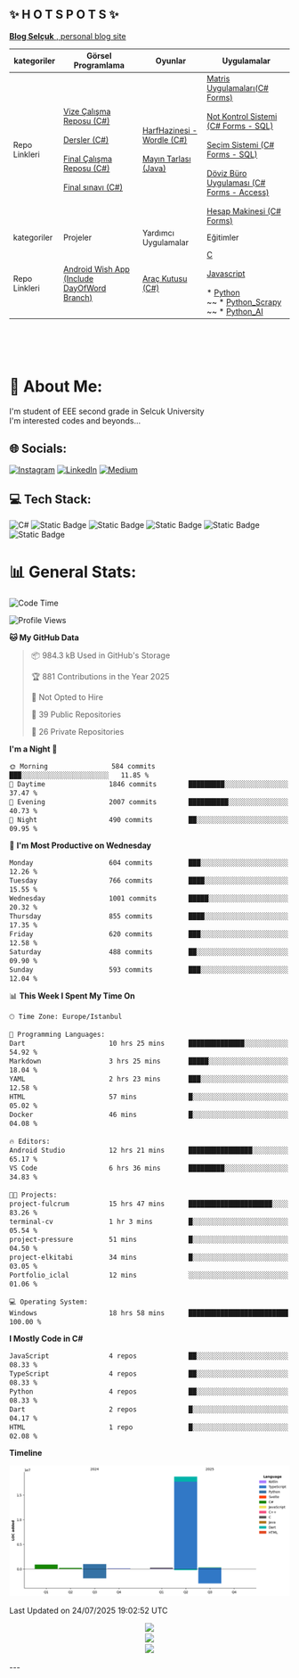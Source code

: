 ## ✨ H O T S P O T S ✨

<p align = "center">

[**Blog Selçuk** , personal blog site](https://selcukdinc.github.io/)

kategoriler|Görsel Programlama|Oyunlar|Uygulamalar
--|--|--|--
Repo Linkleri | <br>[Vize Çalışma Reposu (C#)](https://github.com/selcukdinc/VizeCalisma)<br><br>[Dersler (C#)](https://github.com/selcukdinc/gorsel-programlama)<br><br>[Final Çalışma Reposu (C#)](https://github.com/selcukdinc/GP_FinalCalisma)<br><br>[Final sınavı (C#)](https://github.com/selcukdinc/GP_Final)<br><br>| [HarfHazinesi - Wordle (C#)](https://github.com/selcukdinc/HarfHazinesiPub) <br><br> [Mayın Tarlası (Java)](https://github.com/selcukdinc/JavaMineSweeper)|[Matris Uygulamaları(C# Forms)](https://github.com/selcukdinc/matrisUygulamalariCSharp)<br><br>[Not Kontrol Sistemi (C# Forms - SQL)](https://github.com/selcukdinc/NKS)<br><br>[Seçim Sistemi (C# Forms - SQL)](https://github.com/selcukdinc/secimSistemi)<br><br>[Döviz Büro Uygulaması (C# Forms - Access)](https://github.com/selcukdinc/DovizBuro)<br><br>[Hesap Makinesi (C# Forms)](https://github.com/selcukdinc/BasitHesapMakinesiCSharp)
kategoriler | Projeler | Yardımcı Uygulamalar | Eğitimler 
Repo Linkleri |<br>[Android Wish App (Include DayOfWord Branch)](https://github.com/selcukdinc/androidWishApp) <br><br>| [Araç Kutusu (C#)](https://github.com/selcukdinc/AracKutusu-CSharp) | [C](https://github.com/selcukdinc/HelloC)<br><br>[Javascript](https://github.com/selcukdinc/HelloJavascript)<br><br> * [Python](https://github.com/selcukdinc/HelloPython)<br>~~ * [Python_Scrapy](https://github.com/selcukdinc/Python_HelloScrapy)<br>~~ * [Python_AI](https://github.com/selcukdinc/Python_AI)

</p>

<br><br><br>
# 💫 About Me:
I'm student of EEE second grade in Selcuk University<br>I'm interested codes and beyonds...<br>

## 🌐 Socials:

[![Instagram](https://img.shields.io/badge/Instagram-%23E4405F.svg?logo=Instagram&logoColor=white)](https://instagram.com/selcuk._._) [![LinkedIn](https://img.shields.io/badge/LinkedIn-%230077B5.svg?logo=linkedin&logoColor=white)](https://linkedin.com/in/selcukdinc) [![Medium](https://img.shields.io/badge/Medium-12100E?logo=medium&logoColor=white)](https://medium.com/@@selcukdinc2508) 

## 💻 Tech Stack:
![C#](https://img.shields.io/badge/c%23-%23239120.svg?style=for-the-badge&logo=csharp&logoColor=white) ![Static Badge](https://img.shields.io/badge/test-.NET-black?style=flat-square&logo=dotnet&logoColor=black&label=%20&labelColor=white&color=purple&cacheSeconds=3600) ![Static Badge](https://img.shields.io/badge/build-Javascript-brightgreen?style=flat-square&logo=javascript&logoColor=yellow&label=%20&labelColor=white&color=white) ![Static Badge](https://img.shields.io/badge/build-C-brightgreen?style=flat-square&logo=c&logoColor=black&label=%20&labelColor=white&color=black)
 ![Static Badge](https://img.shields.io/badge/build-Kotlin-brightgreen?style=flat-square&logo=kotlin&logoColor=purple&label=%20&labelColor=white&color=white) ![Static Badge](https://img.shields.io/badge/test-Flutter-white?style=flat-square&logo=flutter&logoColor=blue&label=%20&labelColor=white&color=grey&cacheSeconds=3600) 





# 📊 General Stats:

<!--START_SECTION:waka-->
![Code Time](http://img.shields.io/badge/Code%20Time-68%20hrs%2014%20mins-blue)

![Profile Views](http://img.shields.io/badge/Profile%20Views-1-blue)

**🐱 My GitHub Data** 

> 📦 984.3 kB Used in GitHub's Storage 
 > 
> 🏆 881 Contributions in the Year 2025
 > 
> 🚫 Not Opted to Hire
 > 
> 📜 39 Public Repositories 
 > 
> 🔑 26 Private Repositories 
 > 
**I'm a Night 🦉** 

```text
🌞 Morning                584 commits         ███░░░░░░░░░░░░░░░░░░░░░░   11.85 % 
🌆 Daytime                1846 commits        █████████░░░░░░░░░░░░░░░░   37.47 % 
🌃 Evening                2007 commits        ██████████░░░░░░░░░░░░░░░   40.73 % 
🌙 Night                  490 commits         ██░░░░░░░░░░░░░░░░░░░░░░░   09.95 % 
```
📅 **I'm Most Productive on Wednesday** 

```text
Monday                   604 commits         ███░░░░░░░░░░░░░░░░░░░░░░   12.26 % 
Tuesday                  766 commits         ████░░░░░░░░░░░░░░░░░░░░░   15.55 % 
Wednesday                1001 commits        █████░░░░░░░░░░░░░░░░░░░░   20.32 % 
Thursday                 855 commits         ████░░░░░░░░░░░░░░░░░░░░░   17.35 % 
Friday                   620 commits         ███░░░░░░░░░░░░░░░░░░░░░░   12.58 % 
Saturday                 488 commits         ██░░░░░░░░░░░░░░░░░░░░░░░   09.90 % 
Sunday                   593 commits         ███░░░░░░░░░░░░░░░░░░░░░░   12.04 % 
```


📊 **This Week I Spent My Time On** 

```text
🕑︎ Time Zone: Europe/Istanbul

💬 Programming Languages: 
Dart                     10 hrs 25 mins      ██████████████░░░░░░░░░░░   54.92 % 
Markdown                 3 hrs 25 mins       █████░░░░░░░░░░░░░░░░░░░░   18.04 % 
YAML                     2 hrs 23 mins       ███░░░░░░░░░░░░░░░░░░░░░░   12.58 % 
HTML                     57 mins             █░░░░░░░░░░░░░░░░░░░░░░░░   05.02 % 
Docker                   46 mins             █░░░░░░░░░░░░░░░░░░░░░░░░   04.08 % 

🔥 Editors: 
Android Studio           12 hrs 21 mins      ████████████████░░░░░░░░░   65.17 % 
VS Code                  6 hrs 36 mins       █████████░░░░░░░░░░░░░░░░   34.83 % 

🐱‍💻 Projects: 
project-fulcrum          15 hrs 47 mins      █████████████████████░░░░   83.26 % 
terminal-cv              1 hr 3 mins         █░░░░░░░░░░░░░░░░░░░░░░░░   05.54 % 
project-pressure         51 mins             █░░░░░░░░░░░░░░░░░░░░░░░░   04.50 % 
project-elkitabi         34 mins             █░░░░░░░░░░░░░░░░░░░░░░░░   03.05 % 
Portfolio_iclal          12 mins             ░░░░░░░░░░░░░░░░░░░░░░░░░   01.06 % 

💻 Operating System: 
Windows                  18 hrs 58 mins      █████████████████████████   100.00 % 
```

**I Mostly Code in C#** 

```text
JavaScript               4 repos             ██░░░░░░░░░░░░░░░░░░░░░░░   08.33 % 
TypeScript               4 repos             ██░░░░░░░░░░░░░░░░░░░░░░░   08.33 % 
Python                   4 repos             ██░░░░░░░░░░░░░░░░░░░░░░░   08.33 % 
Dart                     2 repos             █░░░░░░░░░░░░░░░░░░░░░░░░   04.17 % 
HTML                     1 repo              █░░░░░░░░░░░░░░░░░░░░░░░░   02.08 % 
```



**Timeline**

![Lines of Code chart](https://raw.githubusercontent.com/selcukdinc/selcukdinc/main/assets/bar_graph.png)


 Last Updated on 24/07/2025 19:02:52 UTC
<!--END_SECTION:waka-->




<p align="center">
<img src=https://github-readme-stats.vercel.app/api?username=selcukdinc&theme=merko&hide_border=true&include_all_commits=false&count_private=false><br/> 
<img src=https://github-readme-streak-stats.herokuapp.com/?user=selcukdinc&theme=merko&hide_border=true><br/>
<img src=https://github-readme-stats.vercel.app/api/top-langs/?username=selcukdinc&theme=merko&hide_border=true&include_all_commits=false&count_private=false&layout=compact></p>
---
<!--
<p align="center">
<img src=https://visitcount.itsvg.in/api?id=selcukdinc&icon=6&color=3)](https://visitcount.itsvg.in> </p>
-->

